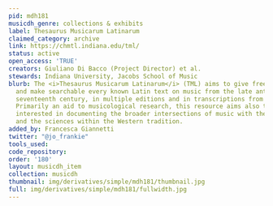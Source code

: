 ```yaml
---
pid: mdh181
musicdh_genre: collections & exhibits
label: Thesaurus Musicarum Latinarum
claimed_category: archive
link: https://chmtl.indiana.edu/tml/
status: active
open_access: 'TRUE'
creators: Giuliano Di Bacco (Project Director) et al.
stewards: Indiana University, Jacobs School of Music
blurb: The <i>Thesaurus Musicarum Latinarum</i> (TML) aims to give free access to
  and make searchable every known Latin text on music from the late antiquity to the
  seventeenth century, in multiple editions and in transcriptions from original sources.
  Primarily an aid to musicological research, this resource aims also to assist anyone
  interested in documenting the broader intersections of music with the humanities
  and the sciences within the Western tradition.
added_by: Francesca Giannetti
twitter: "@jo_frankie"
tools_used: 
code_repository: 
order: '180'
layout: musicdh_item
collection: musicdh
thumbnail: img/derivatives/simple/mdh181/thumbnail.jpg
full: img/derivatives/simple/mdh181/fullwidth.jpg
---
```

